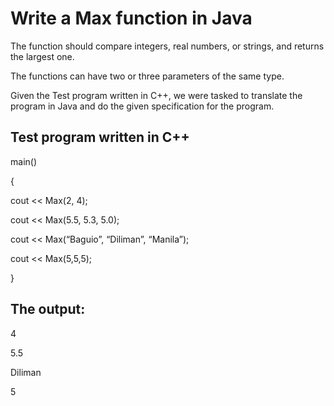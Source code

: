 # Write a Max function in Java 
The function should compare integers, real numbers, or strings, and returns the largest one.

The functions can have two or three parameters of the same type.

Given the Test program written in C++, we were tasked to translate the program in Java and do the given specification for the program.

## Test program written in C++
main()

 {
 
   cout << Max(2, 4);
   
   cout << Max(5.5, 5.3, 5.0);
   
   cout << Max(“Baguio”, “Diliman”, “Manila”);
   
   cout << Max(5,5,5);
   
}

 ## The output:
 4
 
 5.5
 
 Diliman
 
 5         
